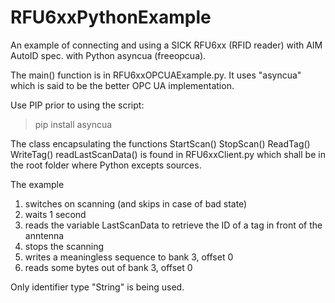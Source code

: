# RFU6xxPythonExample
An example of connecting and using a SICK RFU6xx (RFID reader) with AIM AutoID spec. with Python asyncua (freeopcua).

The main() function is in RFU6xxOPCUAExample.py. It uses "asyncua" which is said to be the better OPC UA implementation.

Use PIP prior to using the script:
> pip install asyncua

The class encapsulating the functions
StartScan()
StopScan()
ReadTag()
WriteTag()
readLastScanData()
is found in RFU6xxClient.py which shall be in the root folder where Python excepts sources.

The example
1. switches on scanning (and skips in case of bad state)
2. waits 1 second
3. reads the variable LastScanData to retrieve the ID of a tag in front of the anntenna
4. stops the scanning
5. writes a meaningless sequence to bank 3, offset 0
6. reads some bytes out of bank 3, offset 0

Only identifier type "String" is being used.
